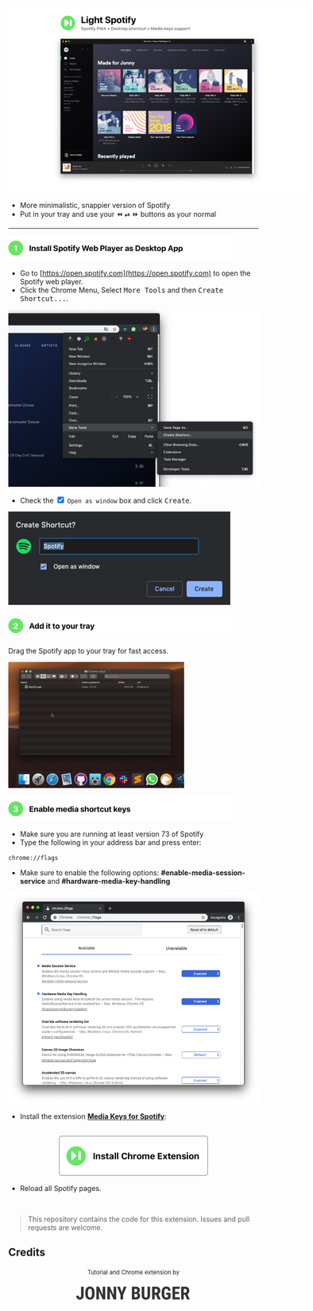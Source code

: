 
<div style="width: 600px" align="center">

![Light Spotify Teaser](assets/light-spotify.png)

</div>


* More minimalistic, snappier version of Spotify
* Put in your tray and use your ⏪ ⏯ ⏩ buttons as your normal


<hr/>

<img src="assets/step1.png" height="50" alt="Install Spotify Web Player as Desktop App"/>


* Go to [https://open.spotify.com](https://open.spotify.com) to open the Spotify web player.
* Click the Chrome Menu, Select <kbd>More Tools</kbd> and then <kbd>Create Shortcut...</kbd>.

![Create shortcut](assets/create-shortcut.png)

* Check the <input type="checkbox" checked> `Open as window` box and click <kbd>Create</kbd>.

![Check 'Open as window'](assets/open-as-window.png)

<img src="assets/step2.png" height="50" alt="Add it to your tray">

Drag the Spotify app to your tray for fast access.

![Check 'Open as window'](assets/spotify-web.gif)

<img src="assets/step3.png" height="50" alt="Enable media shortcut keys">

* Make sure you are running at least version 73 of Spotify
* Type the following in your address bar and press enter:
```
chrome://flags
```
* Make sure to enable the following options: __#enable-media-session-service__ and __#hardware-media-key-handling__

![Screenshot of chrome://flags](assets/flags.png)

* Install the extension [__Media Keys for Spotify__](https://chrome.google.com/webstore/detail/media-keys-for-spotify-%E2%8F%AF/jndpdofaejbhcfpadmgcciohlnfokfil):

<p align="center">
<a href="https://chrome.google.com/webstore/detail/media-keys-for-spotify-%E2%8F%AF/jndpdofaejbhcfpadmgcciohlnfokfil" target="_blank">
<br/>
  <img src="assets/button.png" height="80"/>
  <br/>
</a>
</p>


* Reload all Spotify pages.

<br/>

> This repository contains the code for this extension. Issues and pull requests are welcome.

## Credits

<p align="center">
<small>Tutorial and Chrome extension by</small><br/>
<p align="center">
<a href="https://twitter.com/JNYBGR">
<img src="assets/credit.png" height="43"/>
</a>
</p>
</p>
